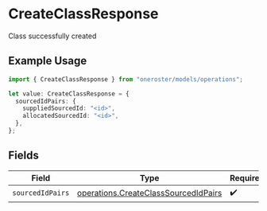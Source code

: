 # CreateClassResponse

Class successfully created

## Example Usage

```typescript
import { CreateClassResponse } from "oneroster/models/operations";

let value: CreateClassResponse = {
  sourcedIdPairs: {
    suppliedSourcedId: "<id>",
    allocatedSourcedId: "<id>",
  },
};
```

## Fields

| Field                                                                                        | Type                                                                                         | Required                                                                                     | Description                                                                                  |
| -------------------------------------------------------------------------------------------- | -------------------------------------------------------------------------------------------- | -------------------------------------------------------------------------------------------- | -------------------------------------------------------------------------------------------- |
| `sourcedIdPairs`                                                                             | [operations.CreateClassSourcedIdPairs](../../models/operations/createclasssourcedidpairs.md) | :heavy_check_mark:                                                                           | N/A                                                                                          |